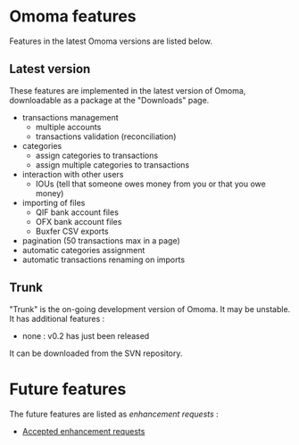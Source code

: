 # Omoma features #

Features in the latest Omoma versions are listed below.

## Latest version ##

These features are implemented in the latest version of Omoma, downloadable as a package at the "Downloads" page.

  * transactions management
    * multiple accounts
    * transactions validation (reconciliation)
  * categories
    * assign categories to transactions
    * assign multiple categories to transactions
  * interaction with other users
    * IOUs (tell that someone owes money from you or that you owe money)
  * importing of files
    * QIF bank account files
    * OFX bank account files
    * Buxfer CSV exports
  * pagination (50 transactions max in a page)
  * automatic categories assignment
  * automatic transactions renaming on imports


## Trunk ##

"Trunk" is the on-going development version of Omoma. It may be unstable. It has additional features :

  * none : v0.2 has just been released

It can be downloaded from the SVN repository.

# Future features #

The future features are listed as _enhancement requests_ :

  * [Accepted enhancement requests](http://code.google.com/p/omoma/issues/list?q=label%3AType-Enhancement%20status%3AAccepted%2CStarted)